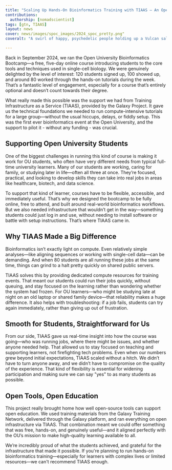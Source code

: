 ```yaml
---
title: "Scaling Up Hands-On Bioinformatics Training with TIAAS – An Open University Perspective"
contributions:
  authorship: [nomadscientist]
tags: [gtn, TIAAS]
layout: news
cover: news/images/spoc_images/2024_spoc_pretty.png"
coveralt: "A swirl of happy, psychedelic people holding up a Vulcan salute, surrounded by dots in different colours representing cells."

---
```


Back in September 2024, we ran the Open University Bioinformatics Bootcamp—a free, five-day online course introducing students to the core tools and techniques used in single-cell biology. We were genuinely delighted by the level of interest: 120 students signed up, 100 showed up, and around 80 worked through the hands-on tutorials during the week. That’s a fantastic level of engagement, especially for a course that’s entirely optional and doesn’t count towards their degree.

What really made this possible was the support we had from Training Infrastructure as a Service (TIAAS), provided by the Galaxy Project. It gave us the technical foundations we needed to run compute-intensive tutorials for a large group—without the usual hiccups, delays, or fiddly setup. This was the first ever bioinformatics event at the Open University, and the support to pilot it - without any funding - was crucial.

## Supporting Open University Students
One of the biggest challenges in running this kind of course is making it work for OU students, who often have very different needs from typical full-time university learners. Many of our students are working, caring for family, or studying later in life—often all three at once. They’re focused, practical, and looking to develop skills they can take into real jobs in areas like healthcare, biotech, and data science.

To support that kind of learner, courses have to be flexible, accessible, and immediately useful. That’s why we designed the bootcamp to be fully online, free to attend, and built around real-world bioinformatics workflows. But we also needed infrastructure that wouldn’t get in the way—something students could just log in and use, without needing to install software or battle with setup instructions. That’s where TIAAS came in.

## Why TIAAS Made a Big Difference

Bioinformatics isn’t exactly light on compute. Even relatively simple analyses—like aligning sequences or working with single-cell data—can be demanding. And when 80 students are all running these jobs at the same time, things can grind to a halt pretty quickly on shared public servers.

TIAAS solves this by providing dedicated compute resources for training events. That meant our students could run their jobs quickly, without queuing, and stay focused on the learning rather than wondering whether the system had frozen. For OU learners—who might be studying late at night on an old laptop or shared family device—that reliability makes a huge difference. It also helps with troubleshooting: if a job fails, students can try again immediately, rather than giving up out of frustration.

## Smooth for Students, Straightforward for Us
From our side, TIAAS gave us real-time insight into how the course was going—who was running jobs, where there might be issues, and whether anyone needed help. That allowed us to stay focused on teaching and supporting learners, not firefighting tech problems.
Even when our numbers grew beyond initial expectations, TIAAS scaled without a hitch. We didn’t have to turn anyone away, and we didn’t have to compromise on the quality of the experience. That kind of flexibility is essential for widening participation and making sure we can say "yes" to as many students as possible.

## Open Tools, Open Education
This project really brought home how well open-source tools can support open education. We used training materials from the Galaxy Training Network, delivered through the Galaxy platform, and ran everything on open infrastructure via TIAAS. That combination meant we could offer something that was free, hands-on, and genuinely useful—and it aligned perfectly with the OU’s mission to make high-quality learning available to all.

We’re incredibly proud of what the students achieved, and grateful for the infrastructure that made it possible. If you're planning to run hands-on bioinformatics training—especially for learners with complex lives or limited resources—we can't recommend TIAAS enough.
